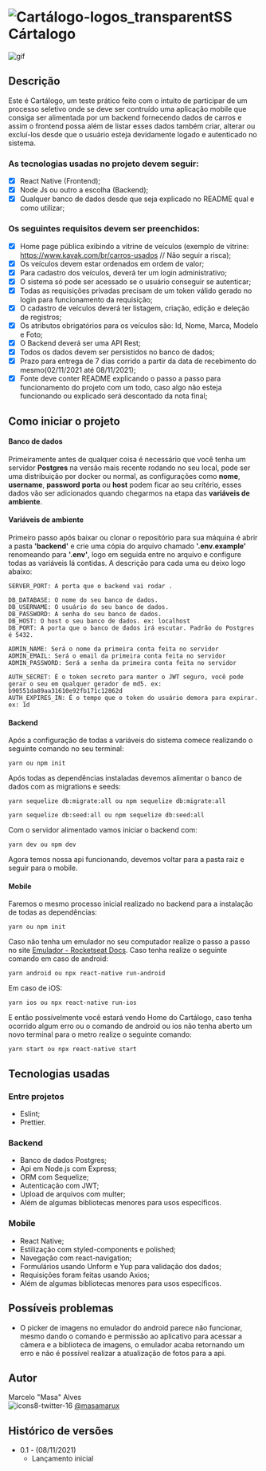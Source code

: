 # ![Cartálogo-logos_transparentSS](https://user-images.githubusercontent.com/45273884/140819171-48d96819-8236-42ab-82e0-6fd94f65af9e.png) Cártalogo

![gif](https://user-images.githubusercontent.com/45273884/142741546-7ca73c4e-bb6f-4410-9dcc-48d52ecc28a2.gif)

## Descrição

Este é Cartálogo, um teste prático feito com o intuito de participar de um processo seletivo onde se deve ser contruído uma aplicação mobile que consiga ser alimentada por um backend fornecendo dados de carros e assim o frontend possa além de listar esses dados também criar, alterar ou excluí-los desde que o usuário esteja devidamente logado e autenticado no sistema.

### As tecnologias usadas no projeto devem seguir:
- [x] React Native (Frontend);
- [x] Node Js ou outro a escolha (Backend);
- [x] Qualquer banco de dados desde que seja explicado no README qual e como utilizar;

### Os seguintes requisitos devem ser preenchidos:
- [x] Home page pública exibindo a vitrine de veículos (exemplo de vitrine: https://www.kavak.com/br/carros-usados // Não seguir a risca);
- [x] Os veículos devem estar ordenados em ordem de valor;
- [x] Para cadastro dos veículos, deverá ter um login administrativo;
- [x] O sistema só pode ser acessado se o usuário conseguir se autenticar;
- [x] Todas as requisições privadas precisam de um token válido gerado no login para funcionamento da requisição;
- [x] O cadastro de veículos deverá ter listagem, criação, edição e deleção de registros;
- [x] Os atributos obrigatórios para os veículos são: Id, Nome, Marca, Modelo e Foto;
- [x] O Backend deverá ser uma API Rest;
- [x] Todos os dados devem ser persistidos no banco de dados;
- [x] Prazo para entrega de 7 dias corrido a partir da data de recebimento do mesmo(02/11/2021 até 08/11/2021);
- [x] Fonte deve conter README explicando o passo a passo para funcionamento do projeto com um todo, caso algo não esteja funcionando ou explicado será descontado da nota final;

## Como iniciar o projeto

#### Banco de dados
Primeiramente antes de qualquer coisa é necessário que você tenha um servidor **Postgres** na versão mais recente rodando no seu local, pode ser uma distribuição por docker ou normal, as configurações como **nome**, **username**, **password** **porta** ou **host** podem ficar ao seu crítério, esses dados vão ser adicionados quando chegarmos na etapa das **variáveis de ambiente**.

#### Variáveis de ambiente
Primeiro passo após baixar ou clonar o repositório para sua máquina é abrir a pasta **'backend'** e crie uma cópia do arquivo chamado **'.env.example'** renomeando para **'.env'**, logo em seguida entre no arquivo e configure todas as variáveis lá contidas. A descrição para cada uma eu deixo logo abaixo:

```
SERVER_PORT: A porta que o backend vai rodar .

DB_DATABASE: O nome do seu banco de dados.
DB_USERNAME: O usuário do seu banco de dados.
DB_PASSWORD: A senha do seu banco de dados.
DB_HOST: O host o seu banco de dados. ex: localhost
DB_PORT: A porta que o banco de dados irá escutar. Padrão do Postgres é 5432.

ADMIN_NAME: Será o nome da primeira conta feita no servidor
ADMIN_EMAIL: Será o email da primeira conta feita no servidor
ADMIN_PASSWORD: Será a senha da primeira conta feita no servidor

AUTH_SECRET: É o token secreto para manter o JWT seguro, você pode gerar o seu em qualquer gerador de md5. ex: b90551da89aa31610e92fb171c12862d
AUTH_EXPIRES_IN: É o tempo que o token do usuário demora para expirar. ex: 1d
```

#### Backend
Após a configuração de todas a variáveis do sistema comece realizando o seguinte comando no seu terminal:

```
yarn ou npm init
```

Após todas as dependências instaladas devemos alimentar o banco de dados com as migrations e seeds:

```
yarn sequelize db:migrate:all ou npm sequelize db:migrate:all
```
```
yarn sequelize db:seed:all ou npm sequelize db:seed:all
```

Com o servidor alimentado vamos iniciar o backend com:

```
yarn dev ou npm dev
```

Agora temos nossa api funcionando, devemos voltar para a pasta raiz e seguir para o mobile.

#### Mobile

Faremos o mesmo processo inicial realizado no backend para a instalação de todas as dependências:
```
yarn ou npm init
```

Caso não tenha um emulador no seu computador realize o passo a passo no site [Emulador - Rocketseat Docs](https://react-native.rocketseat.dev/android/emulador).
Caso tenha realize o seguinte comando em caso de android:

```
yarn android ou npx react-native run-android
```

Em caso de iOS:

```
yarn ios ou npx react-native run-ios
```

E então possívelmente você estará vendo Home do Cartálogo, caso tenha ocorrido algum erro ou o comando de android ou ios não tenha aberto um novo terminal para o metro realize o seguinte comando:

```
yarn start ou npx react-native start
```


## Tecnologias usadas

### Entre projetos
 - Eslint;
 - Prettier.

### Backend
 - Banco de dados Postgres;
 - Api em Node.js com Express;
 - ORM com Sequelize;
 - Autenticação com JWT;
 - Upload de arquivos com multer;
 - Além de algumas bibliotecas menores para usos específicos.

### Mobile
 - React Native;
 - Estilização com styled-components e polished;
 - Navegação com react-navigation;
 - Formulários usando Unform e Yup para validação dos dados;
 - Requisições foram feitas usando Axios;
 - Além de algumas bibliotecas menores para usos específicos.

## Possíveis problemas
 - O picker de imagens no emulador do android parece não funcionar, mesmo dando o comando e permissão ao aplicativo para acessar a câmera e a biblioteca de imagens, o emulador acaba retornando um erro e não é possível realizar a atualização de fotos para a api.

## Autor
Marcelo "Masa" Alves <br/>
![icons8-twitter-16](https://user-images.githubusercontent.com/45273884/134829055-1ab84747-d36b-4c0c-8928-a90876633580.png)
 [@masamarux](https://twitter.com/masamarux)


## Histórico de versões
* 0.1 - (08/11/2021)
    * Lançamento inicial
